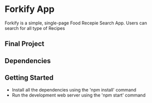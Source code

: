 # Forkify App

Forkify is a simple, single-page Food Recepie Search App. Users can search for all type of Recipes

## Final Project

<!-- !["Snapshot of Main Page"](https://github.com/waqasbaj/Tweeter_Project/blob/master/docs/Screen%20Shot%202018-02-01%20at%209.00.14%20PM.png?raw=true)


!["Snapshot of Main Page with Red like Button"](https://github.com/waqasbaj/Tweeter_Project/blob/master/docs/Screen%20Shot%202018-02-01%20at%209.00.27%20PM.png?raw=true) -->


## Dependencies

<!-- - body-parser
- chance
- express
- md5
 -mongodb
- mongojs
- Express
- Node 5.10.x or above -->


## Getting Started

- Install all the dependencies using the 'npm install' command
- Run the development web server using the 'npm start' command
